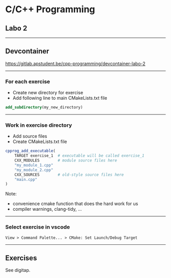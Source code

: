 # C/C++ Programming

## Labo 2

---

## Devcontainer

<https://gitlab.apstudent.be/cpp-programming/devcontainer-labo-2>

---

### For each exercise

* Create new directory for exercise
* Add following line to main CMakeLists.txt file

```cmake
add_subdirectory(my_new_directory)
```

---

### Work in exercise directory

* Add source files
* Create CMakeLists.txt file

```cmake
cpprog_add_executable(
    TARGET exercise_1  # executable will be called exercise_1
    CXX_MODULES        # module source files here
    "my_module_1.cpp"
    "my_module_2.cpp"
    CXX_SOURCES        # old-style source files here
    "main.cpp"
)
```

Note:

* convenience cmake function that does the hard work for us
* compiler warnings, clang-tidy, ...

---

### Select exercise in vscode

```text
View > Command Palette... > CMake: Set Launch/Debug Target
```

---

## Exercises

See digitap.
